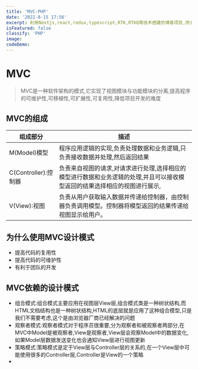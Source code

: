 ```yaml
---
title: 'MVC-PHP'
date: '2022-8-15 17:56'
excerpt: 利用Nextjs,react,redux,typescript,RTK,RTKQ等技术搭建的博客项目,供大家参考指正
isFeatured: false
classify: 'PHP'
image:
codeDemo:
---
```


# MVC

> MVC是一种软件架构的模式,它实现了视图模块与功能模块的分离,提高程序的可维护性,可移植性,可扩展性,可复用性,降低项目开发的难度

## MVC的组成

| 组成部分             | 描述                                                         |
| -------------------- | ------------------------------------------------------------ |
| M(Model)模型         | 程序应用逻辑的实现,负责处理数据和业务逻辑,只负责接收数据并处理,然后返回结果 |
| C(Controller):控制器 | 负责来自视图的请求,对请求进行处理,选择相应的模型进行数据和业务逻辑的处理,并且可以接收模型返回的结果选择相应的视图进行展示, |
| V(View):视图         | 负责从用户获取输入数据并传递给控制器，由控制器负责调用模型。控制器将模型返回的结果传递给视图显示给用户。 |

## 为什么使用MVC设计模式

- 提高代码的复用性
- 提高代码的可维护性
- 有利于团队的开发

## MVC依赖的设计模式

- 组合模式:组合模式主要应用在视图层View层,组合模式类是一种树状结构,而HTML文档结构也是一种树状结构,HTML的底层就是应用了这种组合模型,只是我们不需要考虑,这个是由浏览器厂商已经解决的问题
- 观察者模式:观察者模式对于程序员很重要,分为观察者和被观察者两部分,在MVC中Model是被观察者,View是观察者,View层会观察Model中的数据变化,如果Model层数据发送变化也会通知View层进行视图更新
- 策略模式:策略模式是定于View层与Controller层的关系的,在一个View层中可能使用很多的Controller层,Controller是View的一个策略
- 